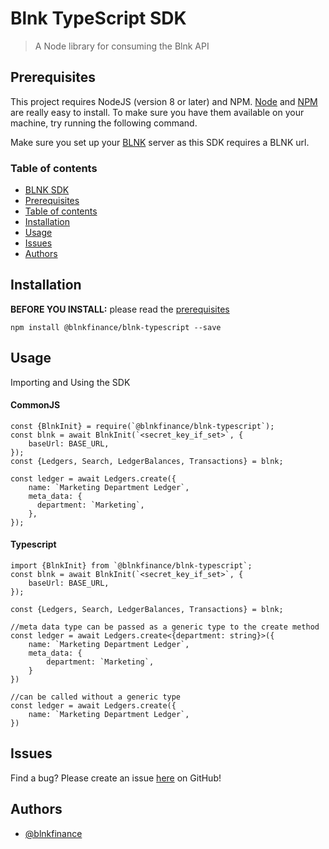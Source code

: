 # Blnk TypeScript SDK

> A Node library for consuming the Blnk API

## Prerequisites

This project requires NodeJS (version 8 or later) and NPM. [Node](http://nodejs.org/) and [NPM](https://npmjs.org/) are really easy to install. To make sure you have them available on your machine, try running the following command.

Make sure you set up your [BLNK](https://docs.blnkfinance.com/home/install) server as this SDK requires a BLNK url.

### Table of contents

- [BLNK SDK](#blnk-sdk)
- [Prerequisites](#prerequisites)
- [Table of contents](#table-of-contents)
- [Installation](#installation)
- [Usage](#usage)
- [Issues](#issues)
- [Authors](#authors)

## Installation

**BEFORE YOU INSTALL:** please read the [prerequisites](#prerequisites)

`npm install @blnkfinance/blnk-typescript --save`

## Usage

Importing and Using the SDK

#### CommonJS

```
const {BlnkInit} = require(`@blnkfinance/blnk-typescript`);
const blnk = await BlnkInit(`<secret_key_if_set>`, {
    baseUrl: BASE_URL,
});
const {Ledgers, Search, LedgerBalances, Transactions} = blnk;

const ledger = await Ledgers.create({
    name: `Marketing Department Ledger`,
    meta_data: {
      department: `Marketing`,
    },
});
```

#### Typescript

```
import {BlnkInit} from `@blnkfinance/blnk-typescript`;
const blnk = await BlnkInit(`<secret_key_if_set>`, {
    baseUrl: BASE_URL,
});

const {Ledgers, Search, LedgerBalances, Transactions} = blnk;

//meta data type can be passed as a generic type to the create method
const ledger = await Ledgers.create<{department: string}>({
    name: `Marketing Department Ledger`,
    meta_data: {
        department: `Marketing`,
    }
})

//can be called without a generic type
const ledger = await Ledgers.create({
    name: `Marketing Department Ledger`,
})
```

## Issues

Find a bug? Please create an issue [here](https://github.com/blnkfinance/blnk-ts/issues) on GitHub!

## Authors

- [@blnkfinance](https://github.com/blnkfinance)

